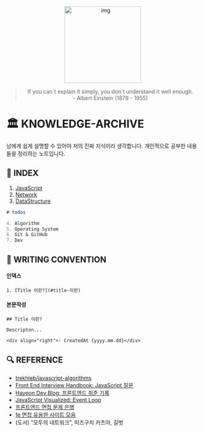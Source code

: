 <div align='center'>
  <img src="https://user-images.githubusercontent.com/90181028/205127418-6e0293b1-f9d3-4a6e-a44e-4cd176986f1c.png" width="200px" alt="img">
</div>
<blockquote align="center">
    If you can`t explain it simply, you don`t understand it well enough.<br>
    - Albert Einstein (1879 - 1955)
</blockquote>
  
  
# 🏛 KNOWLEDGE-ARCHIVE
남에게 쉽게 설명할 수 있어야 저의 진짜 지식이라 생각합니다. 개인적으로 공부한 내용들을 정리하는 노트입니다.

## 📑 INDEX

1. [JavaScript](./1.JAVASCRIPT.md)
2. [Network](./2.NETWORK.md)
3. [DataStructure](./3.DATASTRUCTURE.md)

```markdown
# todos

4. Algorithm
5. Operating System
6. Git & GitHub
7. Dev
```

## 📝 WRITING CONVENTION

#### 인덱스

```
1. [Title 이란?](#title-이란)
```

#### 본문작성

```
## Title 이란?

Descripton...

<div align="right">- CreatedAt {yyyy.mm.dd}</div>
```

## 🔍 REFERENCE

- [trekhleb/javascript-algorithms](https://github.com/trekhleb/javascript-algorithms/blob/master/README.ko-KR.md)
- [Front End Interview Handbook: JavaScript 질문](https://www.frontendinterviewhandbook.com/kr/javascript-questions)
- [Hayeon Dev Blog: 프론트엔드 취준 기록](https://hayeondev.gatsbyjs.io/220610-2022-recruit/)
- [JavaScript Visualized: Event Loop](https://dev.to/lydiahallie/javascript-visualized-event-loop-3dif)
- [프론트엔드 면접 문제 은행](https://h5bp.org/Front-end-Developer-Interview-Questions/translations/korean/)
- [fe 면접 유용한 사이트 모음](https://xiubindev.tistory.com/120)
- (도서) "모두의 네트워크", 미즈구치 카츠야, 길벗
